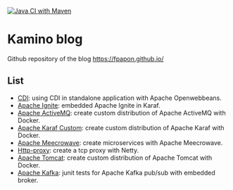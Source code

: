 <!--
    Licensed to the Apache Software Foundation (ASF) under one or more
    contributor license agreements.  See the NOTICE file distributed with
    this work for additional information regarding copyright ownership.
    The xxx licenses this file to You under the Apache License, Version 2.0
    (the "License"); you may not use this file except in compliance with
    the License.  You may obtain a copy of the License at

       http://www.apache.org/licenses/LICENSE-2.0

    Unless required by applicable law or agreed to in writing, software
    distributed under the License is distributed on an "AS IS" BASIS,
    WITHOUT WARRANTIES OR CONDITIONS OF ANY KIND, either express or implied.
    See the License for the specific language governing permissions and
    limitations under the License.
-->

[![Java CI with Maven](https://github.com/fpapon/blog-tutorial/actions/workflows/maven.yml/badge.svg)](https://github.com/fpapon/blog-tutorial/actions/workflows/maven.yml)

# Kamino blog 

Github repository of the blog https://fpapon.github.io/


## List

* [CDI](https://github.com/fpapon/blog-tutorial/tree/master/cdi): using CDI in standalone application with Apache Openwebbeans.
* [Apache Ignite](https://github.com/fpapon/blog-tutorial/tree/master/ignite): embedded Apache Ignite in Karaf.
* [Apache ActiveMQ](https://github.com/fpapon/blog-tutorial/tree/master/activemq-docker): create custom distribution of Apache ActiveMQ with Docker.
* [Apache Karaf Custom](https://github.com/fpapon/blog-tutorial/tree/master/kararf-custom-distribution): create custom distribution of Apache Karaf with Docker.
* [Apache Meecrowave](https://github.com/fpapon/blog-tutorial/tree/master/meecrowave): create microservices with Apache Meecrowave.
* [Http-proxy](https://github.com/fpapon/blog-tutorial/tree/master/http-proxy): create a tcp proxy with Netty. 
* [Apache Tomcat](https://github.com/fpapon/blog-tutorial/tree/master/tomcat-docker): create custom distribution of Apache Tomcat with Docker. 
* [Apache Kafka](https://github.com/fpapon/blog-tutorial/tree/master/kafka): junit tests for Apache Kafka pub/sub with embedded broker.
